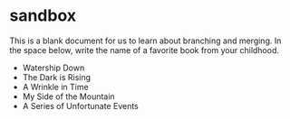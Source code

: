 # sandbox

This is a blank document for us to learn about branching and merging. In the space below, write the name of a favorite book from your childhood.

* Watership Down
* The Dark is Rising
* A Wrinkle in Time
* My Side of the Mountain
* A Series of Unfortunate Events
